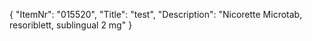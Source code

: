 {
  "ItemNr": "015520",
  "Title": "test",
  "Description": "Nicorette Microtab, resoriblett, sublingual 2 mg"
}